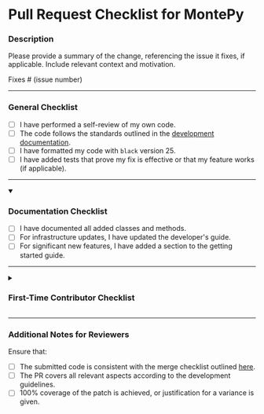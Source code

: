 # Pull Request Checklist for MontePy

### Description

Please provide a summary of the change, referencing the issue it fixes, if applicable. Include relevant context and motivation.

Fixes # (issue number)

---

### General Checklist

- [ ] I have performed a self-review of my own code.
- [ ] The code follows the standards outlined in the [development documentation](https://www.montepy.org/en/stable/dev_standards.html).
- [ ] I have formatted my code with `black` version 25.
- [ ] I have added tests that prove my fix is effective or that my feature works (if applicable).

---

<details open> 

<summary><h3>Documentation Checklist</h3></summary>

- [ ] I have documented all added classes and methods.
- [ ] For infrastructure updates, I have updated the developer's guide.
- [ ] For significant new features, I have added a section to the getting started guide.

</details>

---

<details>
<summary><h3>First-Time Contributor Checklist</h3></summary>

- [ ] If this is your first contribution, add yourself to `pyproject.toml` if you wish to do so.

</details>

---

### Additional Notes for Reviewers

Ensure that:

- [ ] The submitted code is consistent with the merge checklist outlined [here](https://www.montepy.org/developing.html#merge-checklist).
- [ ] The PR covers all relevant aspects according to the development guidelines.
- [ ] 100% coverage of the patch is achieved, or justification for a variance is given.
